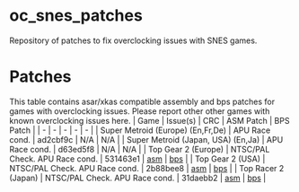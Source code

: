 # oc_snes_patches
Repository of patches to fix overclocking issues with SNES games.

# Patches
This table contains asar/xkas compatible assembly and bps patches for games with overclocking issues. Please report other other games with known overclocking issues here.
| Game                               | Issue(s)                       | CRC      | ASM Patch                            | BPS Patch                            |
| -                                  | -                              | -        | -                                    | -                                    |
| Super Metroid (Europe) (En,Fr,De)  | APU Race cond.                 | ad2cbf9c | N/A                                  | N/A                                  |
| Super Metroid (Japan, USA) (En,Ja) | APU Race cond.                 | d63ed5f8 | N/A                                  | N/A                                  |
| Top Gear 2 (Europe)                | NTSC/PAL Check. APU Race cond. | 531463e1 | [asm](Top%20Gear%202%20(Europe).asm) | [bps](Top%20Gear%202%20(Europe).bps) |
| Top Gear 2 (USA)                   | NTSC/PAL Check. APU Race cond. | 2b88bee8 | [asm](Top%20Gear%202%20(USA).asm)    | [bps](Top%20Gear%202%20(USA).bps)    |
| Top Racer 2 (Japan)                | NTSC/PAL Check. APU Race cond. | 31daebb2 | [asm](Top%20Rally%202%20(Japan).asm) | [bps](Top%20Rally%202%20(Japan).bps) |

 

